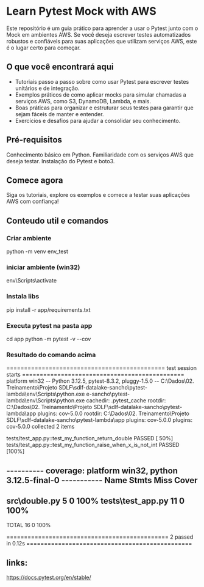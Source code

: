 

# Learn Pytest Mock with AWS
Este repositório é um guia prático para aprender a usar o Pytest junto com o Mock em ambientes AWS. Se você deseja escrever testes automatizados robustos e confiáveis para suas aplicações que utilizam serviços AWS, este é o lugar certo para começar.

## O que você encontrará aqui
* Tutoriais passo a passo sobre como usar Pytest para escrever testes unitários e de integração.
* Exemplos práticos de como aplicar mocks para simular chamadas a serviços AWS, como S3, DynamoDB, Lambda, e mais.
* Boas práticas para organizar e estruturar seus testes para garantir que sejam fáceis de manter e entender.
* Exercícios e desafios para ajudar a consolidar seu conhecimento.

## Pré-requisitos
Conhecimento básico em Python.
Familiaridade com os serviços AWS que deseja testar.
Instalação do Pytest e boto3.

## Comece agora
Siga os tutoriais, explore os exemplos e comece a testar suas aplicações AWS com confiança!


## Conteudo util e comandos
### Criar ambiente
python -m venv env_test

### iniciar ambiente (win32)
env\Scripts\activate

### Instala libs
pip install -r app/requirements.txt

### Executa pytest na pasta app
cd app
python -m pytest -v --cov

### Resultado do comando acima
============================================= test session starts ==============================================
platform win32 -- Python 3.12.5, pytest-8.3.2, pluggy-1.5.0 -- C:\Dados\02. Treinamento\Projeto SDLF\sdlf-datalake-sancho\pytest-lambda\env\Scripts\python.exe
e-sancho\pytest-lambda\env\Scripts\python.exe
cachedir: .pytest_cache
rootdir: C:\Dados\02. Treinamento\Projeto SDLF\sdlf-datalake-sancho\pytest-lambda\app
plugins: cov-5.0.0
rootdir: C:\Dados\02. Treinamento\Projeto SDLF\sdlf-datalake-sancho\pytest-lambda\app
plugins: cov-5.0.0
plugins: cov-5.0.0
collected 2 items

tests/test_app.py::test_my_function_return_double PASSED                                                  [ 50%]
tests/test_app.py::test_my_function_raise_when_x_is_not_int PASSED                                        [100%]

---------- coverage: platform win32, python 3.12.5-final-0 -----------
Name                Stmts   Miss  Cover
---------------------------------------
src\double.py           5      0   100%
tests\test_app.py      11      0   100%
---------------------------------------
TOTAL                  16      0   100%


============================================== 2 passed in 0.12s ===============================================

## links:
https://docs.pytest.org/en/stable/
